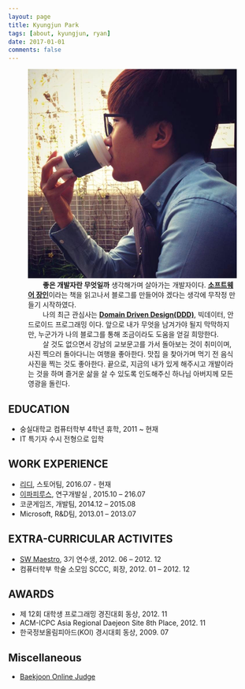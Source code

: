 ```yaml
---
layout: page
title: Kyungjun Park
tags: [about, kyungjun, ryan]
date: 2017-01-01
comments: false
---
```


<figure class="half">
    <img src="/assets/img/profile_photo.jpg">
    <div style="text-indent: 30px">
        <strong>좋은 개발자란 무엇일까</strong> 생각해가며 살아가는 개발자이다.
        <a href="https://goo.gl/IY85Wx"><strong>소프트웨어 장인</strong></a>이라는 책을 읽고나서 블로그를
        만들어야 겠다는 생각에 무작정 만들기 시작하였다.
    </div>
    <div style="text-indent: 30px">
        나의 최근 관심사는 <a href="https://en.wikipedia.org/wiki/Domain-driven_design"><strong>Domain Driven Design(DDD)</strong></a>,
        빅데이터, 안드로이드 프로그래밍 이다.
        앞으로 내가 무엇을 남겨가야 될지 막막하지만,
        누군가가 나의 블로그를 통해 조금이라도 도움을 얻길
        희망한다.
    </div>
    <div style="text-indent: 30px">
        살 것도 없으면서 강남의 교보문고를 가서 돌아보는 것이
        취미이며, 사진 찍으러 돌아다니는 여행을 좋아한다. 맛집
        을 찾아가며 먹기 전 음식사진을 찍는 것도 좋아한다.
        끝으로, 지금의 내가 있게 해주시고 개발이라는 것을 하며
        즐거운 삶을 살 수 있도록 인도해주신 하나님 아버지께
        모든 영광을 돌린다.
    </div>
    
</figure>

## EDUCATION
* 숭실대학교 컴퓨터학부 4학년 휴학, 2011 ~ 현재
* IT 특기자 수시 전형으로 입학

## WORK EXPERIENCE
* [리디](http://www.ridicorp.com/), 스토어팀, 2016.07 - 현재
* [이파피루스](https://epapyrus.com/), 연구개발실	, 2015.10 – 216.07
* 코쿤게임즈, 개발팀, 2014.12 – 2015.08
* Microsoft, R&D팀, 2013.01 – 2013.07

## EXTRA-CURRICULAR ACTIVITES
* [SW Maestro](http://www.swmaestro.kr/web/web/main.do), 3기 연수생, 2012. 06 – 2012. 12
* 컴퓨터학부 학술 소모임 SCCC, 회장, 2012. 01 – 2012. 12

## AWARDS
* 제 12회 대학생 프로그래밍 경진대회 동상, 2012. 11
* ACM-ICPC Asia Regional Daejeon Site 8th Place, 2012. 11
* 한국정보올림피아드(KOI) 경시대회 동상, 2009. 07

## Miscellaneous
* [Baekjoon Online Judge](https://www.acmicpc.net/user/ryan_park)
